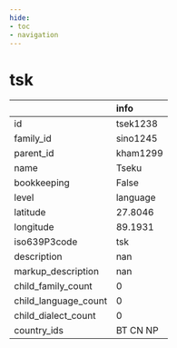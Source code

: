 ```yaml
---
hide:
- toc
- navigation
---
```

# tsk
|                      | info     |
|:---------------------|:---------|
| id                   | tsek1238 |
| family_id            | sino1245 |
| parent_id            | kham1299 |
| name                 | Tseku    |
| bookkeeping          | False    |
| level                | language |
| latitude             | 27.8046  |
| longitude            | 89.1931  |
| iso639P3code         | tsk      |
| description          | nan      |
| markup_description   | nan      |
| child_family_count   | 0        |
| child_language_count | 0        |
| child_dialect_count  | 0        |
| country_ids          | BT CN NP |